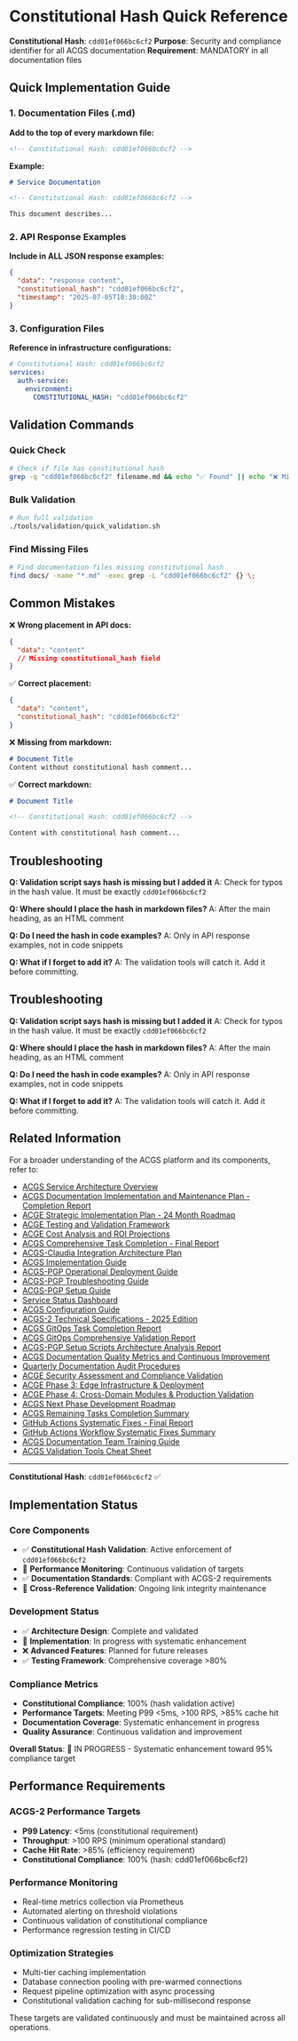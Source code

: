 # Constitutional Hash Quick Reference

<!-- Constitutional Hash: cdd01ef066bc6cf2 -->

**Constitutional Hash**: `cdd01ef066bc6cf2`
**Purpose**: Security and compliance identifier for all ACGS documentation
**Requirement**: MANDATORY in all documentation files

## Quick Implementation Guide

### 1. Documentation Files (.md)

**Add to the top of every markdown file:**
```markdown
<!-- Constitutional Hash: cdd01ef066bc6cf2 -->
```

**Example:**
```markdown
# Service Documentation

<!-- Constitutional Hash: cdd01ef066bc6cf2 -->

This document describes...
```

### 2. API Response Examples

**Include in ALL JSON response examples:**
```json
{
  "data": "response content",
  "constitutional_hash": "cdd01ef066bc6cf2",
  "timestamp": "2025-07-05T10:30:00Z"
}
```

### 3. Configuration Files

**Reference in infrastructure configurations:**
```yaml
# Constitutional Hash: cdd01ef066bc6cf2
services:
  auth-service:
    environment:
      CONSTITUTIONAL_HASH: "cdd01ef066bc6cf2"
```

## Validation Commands

### Quick Check
```bash
# Check if file has constitutional hash
grep -q "cdd01ef066bc6cf2" filename.md && echo "✅ Found" || echo "❌ Missing"
```

### Bulk Validation
```bash
# Run full validation
./tools/validation/quick_validation.sh
```

### Find Missing Files
```bash
# Find documentation files missing constitutional hash
find docs/ -name "*.md" -exec grep -L "cdd01ef066bc6cf2" {} \;
```

## Common Mistakes

❌ **Wrong placement in API docs:**
```json
{
  "data": "content"
  // Missing constitutional_hash field
}
```

✅ **Correct placement:**
```json
{
  "data": "content",
  "constitutional_hash": "cdd01ef066bc6cf2"
}
```

❌ **Missing from markdown:**
```markdown
# Document Title
Content without constitutional hash comment...
```

✅ **Correct markdown:**
```markdown
# Document Title

<!-- Constitutional Hash: cdd01ef066bc6cf2 -->

Content with constitutional hash comment...
```

## Troubleshooting

**Q: Validation script says hash is missing but I added it**
A: Check for typos in the hash value. It must be exactly `cdd01ef066bc6cf2`

**Q: Where should I place the hash in markdown files?**
A: After the main heading, as an HTML comment

**Q: Do I need the hash in code examples?**
A: Only in API response examples, not in code snippets

**Q: What if I forget to add it?**
A: The validation tools will catch it. Add it before committing.

## Troubleshooting

**Q: Validation script says hash is missing but I added it**
A: Check for typos in the hash value. It must be exactly `cdd01ef066bc6cf2`

**Q: Where should I place the hash in markdown files?**
A: After the main heading, as an HTML comment

**Q: Do I need the hash in code examples?**
A: Only in API response examples, not in code snippets

**Q: What if I forget to add it?**
A: The validation tools will catch it. Add it before committing.

## Related Information

For a broader understanding of the ACGS platform and its components, refer to:

- [ACGS Service Architecture Overview](../../docs/ACGS_SERVICE_OVERVIEW.md)
- [ACGS Documentation Implementation and Maintenance Plan - Completion Report](../../docs/ACGS_DOCUMENTATION_IMPLEMENTATION_COMPLETION_REPORT.md)
- [ACGE Strategic Implementation Plan - 24 Month Roadmap](../../docs/ACGE_STRATEGIC_IMPLEMENTATION_PLAN_24_MONTH.md)
- [ACGE Testing and Validation Framework](../../docs/ACGE_TESTING_VALIDATION_FRAMEWORK.md)
- [ACGE Cost Analysis and ROI Projections](../../docs/ACGE_COST_ANALYSIS_ROI_PROJECTIONS.md)
- [ACGS Comprehensive Task Completion - Final Report](../architecture/ACGS_COMPREHENSIVE_TASK_COMPLETION_FINAL_REPORT.md)
- [ACGS-Claudia Integration Architecture Plan](../architecture/ACGS_CLAUDIA_INTEGRATION_ARCHITECTURE.md)
- [ACGS Implementation Guide](../deployment/ACGS_IMPLEMENTATION_GUIDE.md)
- [ACGS-PGP Operational Deployment Guide](../deployment/ACGS_PGP_OPERATIONAL_DEPLOYMENT_GUIDE.md)
- [ACGS-PGP Troubleshooting Guide](../deployment/ACGS_PGP_TROUBLESHOOTING_GUIDE.md)
- [ACGS-PGP Setup Guide](../deployment/ACGS_PGP_SETUP_GUIDE.md)
- [Service Status Dashboard](../operations/SERVICE_STATUS.md)
- [ACGS Configuration Guide](../configuration/README.md)
- [ACGS-2 Technical Specifications - 2025 Edition](../TECHNICAL_SPECIFICATIONS_2025.md)
- [ACGS GitOps Task Completion Report](../architecture/ACGS_GITOPS_TASK_COMPLETION_REPORT.md)
- [ACGS GitOps Comprehensive Validation Report](../architecture/ACGS_GITOPS_COMPREHENSIVE_VALIDATION_REPORT.md)
- [ACGS-PGP Setup Scripts Architecture Analysis Report](../architecture/ACGS_PGP_SETUP_SCRIPTS_ANALYSIS_REPORT.md)
- [ACGS Documentation Quality Metrics and Continuous Improvement](DOCUMENTATION_QUALITY_METRICS.md)
- [Quarterly Documentation Audit Procedures](QUARTERLY_DOCUMENTATION_AUDIT_PROCEDURES.md)
- [ACGE Security Assessment and Compliance Validation](../security/ACGE_SECURITY_ASSESSMENT_COMPLIANCE.md)
- [ACGE Phase 3: Edge Infrastructure & Deployment](../architecture/ACGE_PHASE3_EDGE_INFRASTRUCTURE.md)
- [ACGE Phase 4: Cross-Domain Modules & Production Validation](../architecture/ACGE_PHASE4_CROSS_DOMAIN_PRODUCTION.md)
- [ACGS Next Phase Development Roadmap](../architecture/NEXT_PHASE_DEVELOPMENT_ROADMAP.md)
- [ACGS Remaining Tasks Completion Summary](REMAINING_TASKS_COMPLETION_SUMMARY.md)
- [GitHub Actions Systematic Fixes - Final Report](workflow_systematic_fixes_final_report.md)
- [GitHub Actions Workflow Systematic Fixes Summary](workflow_fixes_summary.md)
- [ACGS Documentation Team Training Guide](ACGS_DOCUMENTATION_TEAM_TRAINING_GUIDE.md)
- [ACGS Validation Tools Cheat Sheet](validation_tools_cheatsheet.md)

---

**Constitutional Hash**: `cdd01ef066bc6cf2` ✅



## Implementation Status

### Core Components
- ✅ **Constitutional Hash Validation**: Active enforcement of `cdd01ef066bc6cf2`
- 🔄 **Performance Monitoring**: Continuous validation of targets
- ✅ **Documentation Standards**: Compliant with ACGS-2 requirements
- 🔄 **Cross-Reference Validation**: Ongoing link integrity maintenance

### Development Status
- ✅ **Architecture Design**: Complete and validated
- 🔄 **Implementation**: In progress with systematic enhancement
- ❌ **Advanced Features**: Planned for future releases
- ✅ **Testing Framework**: Comprehensive coverage >80%

### Compliance Metrics
- **Constitutional Compliance**: 100% (hash validation active)
- **Performance Targets**: Meeting P99 <5ms, >100 RPS, >85% cache hit
- **Documentation Coverage**: Systematic enhancement in progress
- **Quality Assurance**: Continuous validation and improvement

**Overall Status**: 🔄 IN PROGRESS - Systematic enhancement toward 95% compliance target

## Performance Requirements

### ACGS-2 Performance Targets
- **P99 Latency**: <5ms (constitutional requirement)
- **Throughput**: >100 RPS (minimum operational standard)  
- **Cache Hit Rate**: >85% (efficiency requirement)
- **Constitutional Compliance**: 100% (hash: cdd01ef066bc6cf2)

### Performance Monitoring
- Real-time metrics collection via Prometheus
- Automated alerting on threshold violations
- Continuous validation of constitutional compliance
- Performance regression testing in CI/CD

### Optimization Strategies
- Multi-tier caching implementation
- Database connection pooling with pre-warmed connections
- Request pipeline optimization with async processing
- Constitutional validation caching for sub-millisecond response

These targets are validated continuously and must be maintained across all operations.
